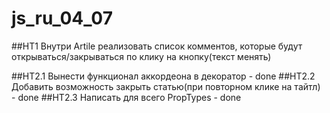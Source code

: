 # js_ru_04_07

##HT1 Внутри Artile реализовать список комментов, которые будут открываться/закрываться по клику на кнопку(текст менять)

##HT2.1 Вынести функционал аккордеона в декоратор - done
##HT2.2 Добавить возможность закрыть статью(при повторном клике на тайтл) - done
##HT2.3 Написать для всего PropTypes - done